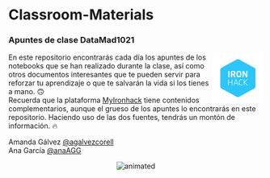 # Classroom-Materials
### Apuntes de clase DataMad1021

<img align="right" width="100" height="100" src="https://github.com/Ironhack-Data-Madrid-Agosto-2021/classroom-materials/blob/main/images/logo.png">

En este repositorio encontrarás cada día los apuntes de los notebooks que se han realizado durante la clase, así como otros documentos interesantes que te pueden servir para reforzar tu aprendizaje o que te salvarán la vida si los  tienes a mano. 🙃     
Recuerda que la plataforma [MyIronhack](https://my.ironhack.com/lms/courses/course-v1:IRONHACK+DAFT33+202110_MAD) tiene contenidos complementarios, aunque el grueso de los apuntes lo encontrarás en este repositorio. Haciendo uso de las dos fuentes, tendrás un montón de información.  🔥


Amanda Gálvez [@agalvezcorell](https://github.com/agalvezcorell)       
Ana García [@anaAGG](https://github.com/anaAGG)         


<p align="center">
  <img src="https://media.giphy.com/media/HtaGVNHVnTNuw/giphy.gif" alt="animated" />
</p>
